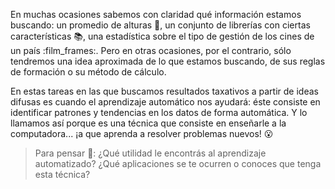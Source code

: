 En muchas ocasiones sabemos con claridad qué información estamos buscando: un promedio de alturas :deciduous_tree:, un conjunto de librerías con ciertas características :books:, una estadística sobre el tipo de gestión de los cines de un país :film_frames:.  Pero en otras ocasiones, por el contrario, sólo tendremos una idea aproximada de lo que estamos buscando, de sus reglas de formación o su método de cálculo.  

En estas tareas en las que buscamos resultados taxativos a partir de ideas difusas es cuando el aprendizaje automático nos ayudará: éste consiste en identificar patrones y tendencias en los datos de forma automática. Y lo llamamos así porque es una técnica que consiste en enseñarle a la computadora... ¡a que aprenda a resolver problemas nuevos! :open_mouth:

> Para pensar 🤔: ¿Qué utilidad le encontrás al aprendizaje automatizado? ¿Qué aplicaciones se te ocurren o conoces que tenga esta técnica?
